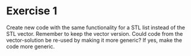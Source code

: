 # Exercise 1
Create new code with the same functionality for a STL list instead of the STL vector.
Remember to keep the vector version. Could code from the vector-solution be re-used by
making it more generic? If yes, make the code more generic.